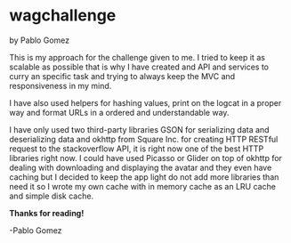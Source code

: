 # wagchallengeby Pablo GomezThis is my approach for the challenge given to me. I tried to keep it as scalable as possible that is why I have created and API and services to curry an specific task and trying to always keep the MVC and responsiveness in my mind.I have also used helpers for hashing values, print on the logcat in a proper way and format URLs in a ordered and understandable way.I have only used two third-party libraries GSON for serializing data and deserializing data and okhttp from Square Inc. for creating HTTP RESTful request to the stackoverflow API, it is right now one of the best HTTP libraries right now. I could have used Picasso or Glider on top of okhttp for dealing with downloadingand displaying the avatar and they even have caching but I decided to keep the app light do not add more libraries than need it so I wrote my own cache with in memory cache as an LRU cache and simple disk cache.**Thanks for reading!**-Pablo Gomez